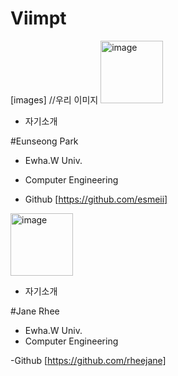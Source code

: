 # Viimpt

[images] //우리 이미지
<img width="100" alt="image" src="https://user-images.githubusercontent.com/96706954/168216658-b73bca2b-9831-4808-82c8-99e6c127c34d.png">



- 자기소개

#Eunseong Park
- Ewha.W Univ.
- Computer Engineering 

- Github
[https://github.com/esmeii]

<img width="100" alt="image" src="https://user-images.githubusercontent.com/101385462/168222346-e99eb141-e4c3-45f8-9ae6-54f32af6375c.jpg">

- 자기소개

#Jane Rhee
- Ewha.W Univ.
- Computer Engineering

-Github
[https://github.com/rheejane]

